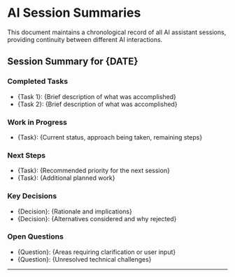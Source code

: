 # AI Session Summaries

This document maintains a chronological record of all AI assistant sessions, providing continuity between different AI interactions.

<!-- New sessions should be added at the top of this file -->

## Session Summary for {DATE}

### Completed Tasks

- {Task 1}: {Brief description of what was accomplished}
- {Task 2}: {Brief description of what was accomplished}


### Work in Progress

- {Task}: {Current status, approach being taken, remaining steps}


### Next Steps

- {Task}: {Recommended priority for the next session}
- {Task}: {Additional planned work}


### Key Decisions

- {Decision}: {Rationale and implications}
- {Decision}: {Alternatives considered and why rejected}


### Open Questions

- {Question}: {Areas requiring clarification or user input}
- {Question}: {Unresolved technical challenges}


---

<!-- Template for new sessions -->
<!--
## Session Summary for {DATE}

### Completed Tasks

- {Task 1}: {Brief description of what was accomplished}
- {Task 2}: {Brief description of what was accomplished}


### Work in Progress

- {Task}: {Current status, approach being taken, remaining steps}


### Next Steps

- {Task}: {Recommended priority for the next session}
- {Task}: {Additional planned work}


### Key Decisions

- {Decision}: {Rationale and implications}
- {Decision}: {Alternatives considered and why rejected}


### Open Questions

- {Question}: {Areas requiring clarification or user input}
- {Question}: {Unresolved technical challenges}

-->
